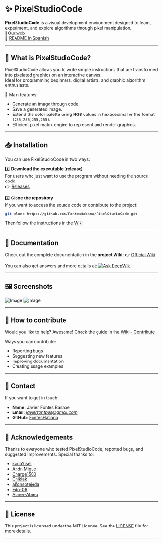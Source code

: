 

# ✨ PixelStudioCode

**PixelStudioCode** is a visual development environment designed to learn, experiment, and explore algorithms through pixel manipulation.
<br>
🔗[Our web](https://fonteshabana.github.io/Pixel_WallE_docs/)
<br>
🔗 [README in Spanish](README.md)

---

## 🚀 What is PixelStudioCode?

PixelStudioCode allows you to write simple instructions that are transformed into pixelated graphics on an interactive canvas.  
Ideal for programming beginners, digital artists, and graphic algorithm enthusiasts.

📌 Main features:
- Generate an image through code.
- Save a generated image.
- Extend the color palette using **RGB** values in hexadecimal or the format `(255,255,255,255)`.
- Efficient pixel matrix engine to represent and render graphics.

---

## 📥 Installation

You can use PixelStudioCode in two ways:

1️⃣ **Download the executable (release)**  
For users who just want to use the program without needing the source code.  
👉 [Releases](https://github.com/FontesHabana/PixelStudioCode/releases)

2️⃣ **Clone the repository**  
If you want to access the source code or contribute to the project:
```bash
git clone https://github.com/FontesHabana/PixelStudioCode.git
````

Then follow the instructions in the [Wiki](https://github.com/FontesHabana/PixelStudioCode/wiki/enInstallation)

---

## 📖 Documentation

Check out the complete documentation in the **project Wiki**:
👉 [Official Wiki](https://github.com/FontesHabana/PixelStudioCode/wiki)

You can also get answers and more details at:
[![Ask DeepWiki](https://deepwiki.com/badge.svg)](https://deepwiki.com/FontesHabana/PixelStudioCode)

---

## 🖼️ Screenshots

![Image](https://github.com/user-attachments/assets/6dd845f2-d58e-4b6d-bfba-edaafda7a6ae)
![Image](https://github.com/user-attachments/assets/4c50cfa8-8c61-4540-a846-5066ea8238b5)

---

## 🤝 How to contribute

Would you like to help? Awesome!
Check the guide in the [Wiki - Contribute](https://github.com/FontesHabana/PixelStudioCode/wiki/enContribute)

Ways you can contribute:

* Reporting bugs
* Suggesting new features
* Improving documentation
* Creating usage examples

---

## 💬 Contact

If you want to get in touch:

* **Name**: Javier Fontes Basabe
* **Email**: *[javierfontbas@gmail.com](mailto:javierfontbas@gmail.com)*
* **GitHub**: [FontesHabana](https://github.com/FontesHabana)

---

## 🙏 Acknowledgements

Thanks to everyone who tested PixelStudioCode, reported bugs, and suggested improvements. Special thanks to:

* [karlaYisel](https://github.com/karlaYisel)
* [Andr-Migue](https://github.com/andr-migue)
* [Charge1500](https://github.com/Charge1500)
* [Chikiak](https://github.com/Chikiak)
* [alfonsotejeda](https://github.com/alfonsotejeda)
* [Edo-06](https://github.com/Edo-06)
* [Abner-Abreu](https://github.com/Abner-Abreu)

---

## 📝 License

This project is licensed under the MIT License.
See the [LICENSE](LICENSE) file for more details.

---

